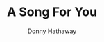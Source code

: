 ---
layout: post
title: A Song For You
author: Donny Hathaway
image:
  artist: donny-hathaway.png
---